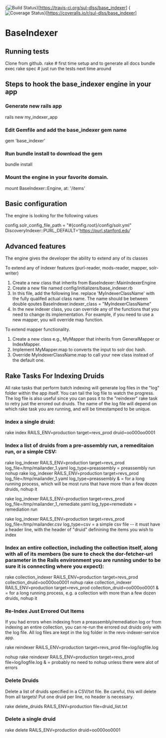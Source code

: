 {<img src="https://travis-ci.org/sul-dlss/base_indexer.svg?branch=master" alt="Build Status" />}[https://travis-ci.org/sul-dlss/base_indexer]  {<img src="https://coveralls.io/repos/sul-dlss/base_indexer/badge.svg" alt="Coverage Status" />}[https://coveralls.io/r/sul-dlss/base_indexer]

# BaseIndexer

## Running tests

Clone from github.
  rake # first time setup and to generate all docs
  bundle exec rake spec # just run the tests next time around


## Steps to hook the base_indexer engine in your app
### Generate new rails app
rails new my_indexer_app

### Edit Gemfile and add the base_indexer gem name
gem 'base_indexer'

### Run bundle install to download the gem
bundle install

### Mount the engine in your favorite domain.
mount BaseIndexer::Engine, at: '/items'

## Basic configuration
The engine is looking for the following values

config.solr_config_file_path = "#{config.root}/config/solr.yml"
DiscoveryIndexer::PURL_DEFAULT='https://purl.stanford.edu'


## Advanced features

The engine gives the developer the ability to extend any of its classes

To extend any of indexer features (purl-reader, mods-reader, mapper, solr-writer)

1. Create a new class that inherits from BaseIndexer::MainIndexerEngine
2. Create a new file named config/initializers/base_indexer.rb
3. In this file, add the following line. replace 'MyIndexerClassName' with the fully qualifed actual class name. The name should be between double qoutes
BaseIndexer.indexer_class = "MyIndexerClassName"
4. In the new indexer class, you can override any of the functions that you need to change its implementation. For example, if you need to use a new mapper, you will override map function.

To extend mapper functionality.
1. Create a new class e.g., MyMapper that inherits from GeneralMapper or IndexMapper.
2. Implement MyMapper.map to converts the input to solr doc hash.
3. Override MyIndexerClassName.map to call your new class instead of the default one.

## Rake Tasks For Indexing Druids

All rake tasks that perform batch indexing will generate log files in the "log" folder within the app itself.  You can tail the log file to watch the progress.  The
log file is also useful since you can pass it to the "reindexer" rake task to retry just the errored out druids.  The name of the log file will depend on which
rake task you are running, and will be timestamped to be unique.

### Index a single druid:

rake index RAILS_ENV=production target=revs_prod druid=oo000oo0001

### Index a list of druids from a pre-assembly run, a remeditaion run, or a simple CSV:

rake log_indexer RAILS_ENV=production target=revs_prod log_file=/tmp/mailander_1.yaml log_type=preassembly  = preassembly run
nohup rake log_indexer RAILS_ENV=production target=revs_prod log_file=/tmp/mailander_1.yaml log_type=preassembly &  = for a long running process, which will be most runs that have more than a few dozen druids, nohup it

rake log_indexer RAILS_ENV=production target=revs_prod log_file=/tmp/mailander_1_remediate.yaml log_type=remediate = remediation run

rake log_indexer RAILS_ENV=production target=revs_prod log_file=/tmp/mailander.csv log_type=csv = a simple csv file -- it must have a header line, with the header of "druid" definining the items you wish to index

### Index an entire collection, including the collection itself, along with all of its members (be sure to check the dor-fetcher-url parameter in the Rails environment you are running under to be sure it is connecting where you expect):

rake collection_indexer RAILS_ENV=production target=revs_prod collection_druid=oo000oo0001
nohup rake collection_indexer RAILS_ENV=production target=revs_prod collection_druid=oo000oo0001 &   = for a long running process, e.g. a collection with more than a few dozen druids, nohup it

### Re-Index Just Errored Out Items

If you had errors when indexing from a preassembly/remediation log or from indexing an entire collection, you can re-run the errored out druids only with the log file.  All log files are kept in the log folder in the revs-indexer-service app.

rake reindexer RAILS_ENV=production target=revs_prod file=log/logfile.log

nohup rake reindexer RAILS_ENV=production target=revs_prod file=log/logfile.log & = probably no need to nohup unless there were alot of errors

### Delete Druids

Delete a list of druids specified in a CSV/txt file.  Be careful, this will delete from all targets!  Put one druid per line, no header is necessary.

rake delete_druids RAILS_ENV=production file=druid_list.txt

### Delete a single druid

rake delete RAILS_ENV=production druid=oo000oo0001
